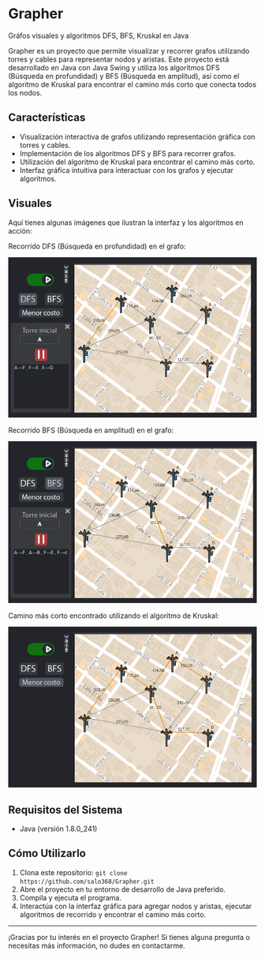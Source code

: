 # Grapher
Gráfos visuales y algoritmos DFS, BFS, Kruskal en Java

Grapher es un proyecto que permite visualizar y recorrer grafos utilizando torres y cables para representar nodos y aristas. Este proyecto está desarrollado en Java con Java Swing y utiliza los algoritmos DFS (Búsqueda en profundidad) y BFS (Búsqueda en amplitud), así como el algoritmo de Kruskal para encontrar el camino más corto que conecta todos los nodos.

## Características

- Visualización interactiva de grafos utilizando representación gráfica con torres y cables.
- Implementación de los algoritmos DFS y BFS para recorrer grafos.
- Utilización del algoritmo de Kruskal para encontrar el camino más corto.
- Interfaz gráfica intuitiva para interactuar con los grafos y ejecutar algoritmos.

## Visuales

Aquí tienes algunas imágenes que ilustran la interfaz y los algoritmos en acción:

<div>Recorrido DFS (Búsqueda en profundidad) en el grafo:</div>

![DFS](resources/GrapherDFS.PNG)

<div>Recorrido BFS (Búsqueda en amplitud) en el grafo:</div>

![BFS](resources/GrapherBFS.PNG)

<div>Camino más corto encontrado utilizando el algoritmo de Kruskal:</div>

![Kruskal](resources/GrapherKrus.PNG)


## Requisitos del Sistema

- Java (versión 1.8.0_241)

## Cómo Utilizarlo

1. Clona este repositorio: `git clone https://github.com/salo368/Grapher.git`
2. Abre el proyecto en tu entorno de desarrollo de Java preferido.
3. Compila y ejecuta el programa.
4. Interactúa con la interfaz gráfica para agregar nodos y aristas, ejecutar algoritmos de recorrido y encontrar el camino más corto.

---

¡Gracias por tu interés en el proyecto Grapher! Si tienes alguna pregunta o necesitas más información, no dudes en contactarme.
